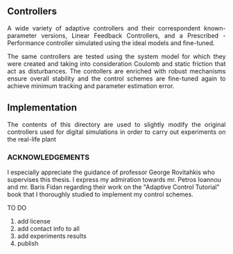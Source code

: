 ## Controllers
<p align=justify> A wide variety of adaptive controllers and their correspondent known-parameter versions, Linear Feedback Controllers, and a Prescribed - Performance controller simulated using the ideal models and fine-tuned. <br> </p>
<p align = justify> The same controllers are tested using the system model for which they were created and taking into consideration Coulomb and static friction that act as disturbances. The contollers are enriched with robust mechanisms ensure overall stability and the control schemes are fine-tuned again to achieve minimum tracking and parameter estimation error. <br> </p>

## Implementation
<p align=justify> The contents of this directory are used to slightly modify the original controllers used for digital simulations in order to carry out experiments on the real-life plant <br> </p?

____________________
### ACKNOWLEDGEMENTS
I especially appreciate the guidance of professor George Rovitahkis who supervises this thesis. I express my admiration towards mr. Petros Ioannou and mr. Baris Fidan regarding their work on the "Adaptive Control Tutorial" book that I thoroughly studied to implement my control schemes. 

TO DO
1. add license
2. add contact info to all 
3. add experiments results
4. publish
